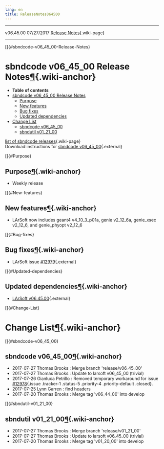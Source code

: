 ```yaml
---
lang: en
title: ReleaseNotes064500
---
```


  ----------- ------------ -- -- ------------------------------------------------------
  v06.45.00   07/27/2017         [Release Notes](ReleaseNotes064500.html){.wiki-page}
  ----------- ------------ -- -- ------------------------------------------------------

[]{#sbndcode-v06_45_00-Release-Notes}

sbndcode v06\_45\_00 Release Notes[¶](#sbndcode-v06_45_00-Release-Notes){.wiki-anchor}
======================================================================================

-   **Table of contents**
-   [sbndcode v06\_45\_00 Release
    Notes](#sbndcode-v06_45_00-Release-Notes)
    -   [Purpose](#Purpose)
    -   [New features](#New-features)
    -   [Bug fixes](#Bug-fixes)
    -   [Updated dependencies](#Updated-dependencies)
-   [Change List](#Change-List)
    -   [sbndcode v06\_45\_00](#sbndcode-v06_45_00)
    -   [sbndutil v01\_21\_00](#sbndutil-v01_21_00)

[list of sbndcode
releases](List_of_SBND_code_releases.html){.wiki-page}\
Download instructions for [sbndcode
v06\_45\_00](http://scisoft.fnal.gov/scisoft/bundles/sbnd/v06_45_00/sbndcode-v06_45_00.html){.external}

[]{#Purpose}

Purpose[¶](#Purpose){.wiki-anchor}
----------------------------------

-   Weekly release

[]{#New-features}

New features[¶](#New-features){.wiki-anchor}
--------------------------------------------

-   LArSoft now includes geant4 v4\_10\_3\_p01a, genie v2\_12\_6a,
    genie\_xsec v2\_12\_6, and genie\_phyopt v2\_12\_6

[]{#Bug-fixes}

Bug fixes[¶](#Bug-fixes){.wiki-anchor}
--------------------------------------

-   LArSoft issue
    [\#12979](https://cdcvs.fnal.gov/redmine/issues/12979){.external}

[]{#Updated-dependencies}

Updated dependencies[¶](#Updated-dependencies){.wiki-anchor}
------------------------------------------------------------

-   [LArSoft
    v06.45.00](https://cdcvs.fnal.gov/redmine/projects/larsoft/wiki/ReleaseNotes064500){.external}

[]{#Change-List}

Change List[¶](#Change-List){.wiki-anchor}
==========================================

[]{#sbndcode-v06_45_00}

sbndcode v06\_45\_00[¶](#sbndcode-v06_45_00){.wiki-anchor}
----------------------------------------------------------

-   2017-07-27 Thomas Brooks : Merge branch \'release/v06\_45\_00\'
-   2017-07-27 Thomas Brooks : Update to larsoft v06\_45\_00 (trivial)
-   2017-07-26 Gianluca Petrillo : Removed temporary workaround for
    issue
    [\#12978](/redmine/issues/12978 "Bug: GausHitFinder requires algorithm configuration even when it does not use it (Closed)"){.issue
    .tracker-1 .status-5 .priority-4 .priority-default .closed}.
-   2017-07-25 Lynn Garren : find headers
-   2017-07-20 Thomas Brooks : Merge tag \'v06\_44\_00\' into develop

[]{#sbndutil-v01_21_00}

sbndutil v01\_21\_00[¶](#sbndutil-v01_21_00){.wiki-anchor}
----------------------------------------------------------

-   2017-07-27 Thomas Brooks : Merge branch \'release/v01\_21\_00\'
-   2017-07-27 Thomas Brooks : Update to larsoft v06\_45\_00 (trivial)
-   2017-07-20 Thomas Brooks : Merge tag \'v01\_20\_00\' into develop
